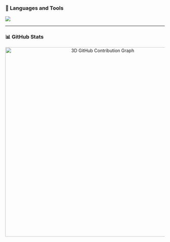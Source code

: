 ### 🧰 Languages and Tools

<p align="left">
  <!-- Programming & Scripting -->
  <img src="https://skillicons.dev/icons?i=py,cpp,java,js,ts,html,css,sql,react,nodejs,nextjs,tailwind,vue,git,github,linux,aws" />
</p>

---

### 📊 GitHub Stats

<!-- 3D Contribution Graph -->
<p align="center">
  <img src="https://raw.githubusercontent.com/nathwung/profile-3d-contrib/main/profile-3d-contrib/transparent.svg" alt="3D GitHub Contribution Graph" width="600" />
</p>
